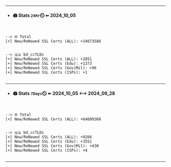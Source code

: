 

---
- #### 🖨️ **Stats** `24Hr`⏲️ ➼ 2024_10_05
```console


--> 🌐 Total
[+] New/ReNewed SSL Certs (ALL): +14673588


--> 🇧🇩 bd_ccTLDs
[+] New/ReNewed SSL Certs (ALL): +2851
[+] New/ReNewed SSL Certs (Edu): +1373
[+] New/ReNewed SSL Certs (Gov|Mil): +96
[+] New/ReNewed SSL Certs (ISPs): +1


```

---
- #### 🖨️ **Stats** `7Days`⏲️ ➼ 2024_10_05 <--> 2024_09_28
```console


--> 🌐 Total
[+] New/ReNewed SSL Certs (ALL): +64609360


--> 🇧🇩 bd_ccTLDs
[+] New/ReNewed SSL Certs (ALL): +9266
[+] New/ReNewed SSL Certs (Edu): +3551
[+] New/ReNewed SSL Certs (Gov|Mil): +430
[+] New/ReNewed SSL Certs (ISPs): +4


```

---

